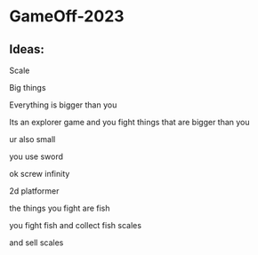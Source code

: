 # GameOff-2023

## Ideas:

Scale

Big things

Everything is bigger than you

Its an explorer game and you fight things that are bigger than you

ur also small

you use sword

ok screw infinity

2d platformer

the things you fight are fish

you fight fish and collect fish scales

and sell scales